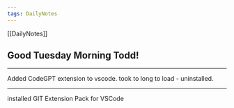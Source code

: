 ```yaml
---
tags: DailyNotes
---
```


[[DailyNotes]]

## Good  Tuesday  Morning Todd!

----

Added CodeGPT extension to vscode. took to long to load - uninstalled.

-----

installed GIT Extension Pack for VSCode
